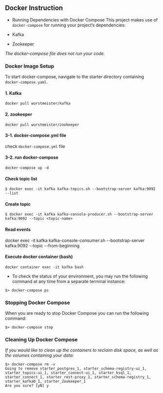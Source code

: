 ## Docker Instruction

* Running Dependencies with Docker Compose
This project makes use of `docker-compose` for running your project’s dependencies:

* Kafka
* Zookeeper


*The docker-compose file does not run your code.*

### Docker Image Setup

To start docker-compose, navigate to the starter directory containing `docker-compose.yaml`.

#### 1. Kafka 
```shell
docker pull wurstmeister/kafka
```

#### 2. zookeeper
```shell
docker pull wurstmeister/zookeeper
```

#### 3-1. docker-compose.yml file
check `docker-compose.yml` file

#### 3-2. run docker-compose 
```shell
docker-compose up -d
```
#### Check topic list
```shell
$ docker exec -it kafka kafka-topics.sh --bootstrap-server kafka:9092 --list
```
#### Create topic
```shell
$ docker exec -it kafka kafka-console-producer.sh --bootstrap-server kafka:9092 --topic <topic-name>
```
#### Read events
docker exec -it kafka kafka-console-consumer.sh --bootstrap-server kafka:9092 --topic <topic-name> --from-beginning


#### Execute docker container (bash)
```shell
docker container exec -it kafka bash
```

* To check the status of your environment, you may run the following command at any time from a separate terminal instance:

```shell
$> docker-compose ps
```


### Stopping Docker Compose
When you are ready to stop Docker Compose you can run the following command:

```shell
$> docker-compose stop

```
### Cleaning Up Docker Compose

*If you would like to clean up the containers to reclaim disk space, as well as the volumes containing your data:* 

```shell
$> docker-compose rm -v
Going to remove starter_postgres_1, starter_schema-registry-ui_1, starter_topics-ui_1, starter_connect-ui_1, starter_ksql_1, starter_connect_1, starter_rest-proxy_1, starter_schema-registry_1, starter_kafka0_1, starter_zookeeper_1
Are you sure? [yN] y

```